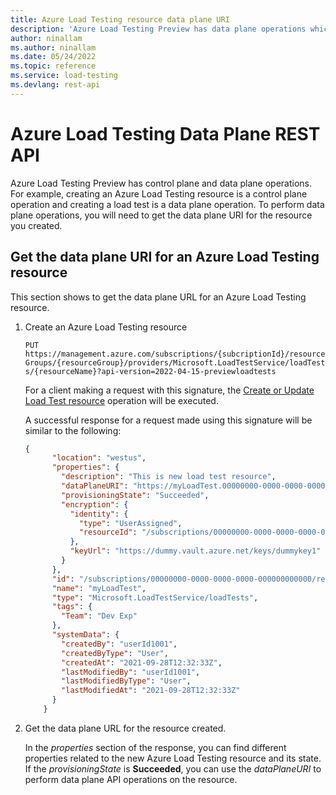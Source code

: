 ```yaml
---
title: Azure Load Testing resource data plane URI
description: 'Azure Load Testing Preview has data plane operations which can be performed on an Azure Load Testing resource.'
author: ninallam
ms.author: ninallam
ms.date: 05/24/2022
ms.topic: reference
ms.service: load-testing
ms.devlang: rest-api
---
```


# Azure Load Testing Data Plane REST API

Azure Load Testing Preview has control plane and data plane operations. For example, creating an Azure Load Testing resource is a control plane operation and creating a load test is a data plane operation. To perform data plane operations, you will need to get the data plane URI for the resource you created.

## Get the data plane URI for an Azure Load Testing resource

This section shows to get the data plane URL for an Azure Load Testing resource.

1. Create an Azure Load Testing resource

    `PUT https://management.azure.com/subscriptions/{subcriptionId}/resourceGroups/{resourceGroup}/providers/Microsoft.LoadTestService/loadTests/{resourceName}?api-version=2022-04-15-previewloadtests`

    For a client making a request with this signature, the [Create or Update Load Test resource](/rest/api/loadtesting/resourcemanager/load-test-resource/create-or-update) operation will be executed.

    A successful response for a request made using this signature will be similar to the following:

    ```json
    { 
          "location": "westus", 
          "properties": { 
            "description": "This is new load test resource", 
            "dataPlaneURI": "https://myLoadTest.00000000-0000-0000-0000-000000000000.cnt-dp.domain.com", 
            "provisioningState": "Succeeded", 
            "encryption": { 
              "identity": { 
                "type": "UserAssigned", 
                "resourceId": "/subscriptions/00000000-0000-0000-0000-000000000000/resourceGroups/dummyrg/providers/Microsoft.ManagedIdentity/userAssignedIdentities/id1" 
              }, 
              "keyUrl": "https://dummy.vault.azure.net/keys/dummykey1" 
            } 
          }, 
          "id": "/subscriptions/00000000-0000-0000-0000-000000000000/resourceGroups/dummyrg/providers/Microsoft.LoadTestService/loadTests/myLoadTest", 
          "name": "myLoadTest", 
          "type": "Microsoft.LoadTestService/loadTests", 
          "tags": { 
            "Team": "Dev Exp" 
          }, 
          "systemData": { 
            "createdBy": "userId1001", 
            "createdByType": "User", 
            "createdAt": "2021-09-28T12:32:33Z", 
            "lastModifiedBy": "userId1001", 
            "lastModifiedByType": "User", 
            "lastModifiedAt": "2021-09-28T12:32:33Z" 
          } 
        }
    ```

1. Get the data plane URL for the resource created.

    In the *properties* section of the response, you can find different properties related to the new Azure Load Testing resource and its state. If the *provisioningState* is **Succeeded**, you can use the *dataPlaneURI* to perform data plane API operations on the resource.
